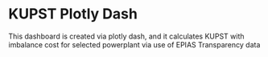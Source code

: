 # KUPST Plotly Dash
This dashboard is created via plotly dash, and it calculates KUPST with imbalance cost for selected powerplant via use of EPIAS Transparency data
